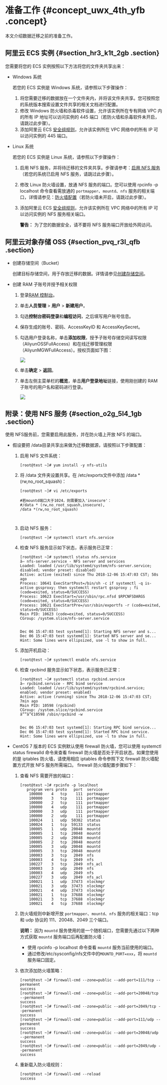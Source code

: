 # 准备工作 {#concept_uwx_4th_yfb .concept}

本文介绍数据迁移之前的准备工作。

## 阿里云 ECS 实例 {#section_hr3_k1t_2gb .section}

您需要将您的 ECS 实例按照以下方法将您的文件夹共享出来：

-   Windows 系统

    若您的 ECS 实例是 Windows 系统，请参照以下步骤操作：

    1.  将您需要迁移的数据放在一个文件夹内，并将该文件夹共享。您可按照您的系统版本搜索设置文件共享的相关文档进行配置。
    2.  修改 Windows 防火墙和杀毒软件设置，允许该实例所在专有网络 VPC 内的所有 IP 地址可以访问实例的 445 端口（若防火墙和杀毒软件未开启，请跳过此步骤）。
    3.  添加阿里云 ECS [安全组规则](../../../../cn.zh-CN/安全/安全组/添加安全组规则.md#)，允许该实例所在 VPC 网络中的所有 IP 可以访问实例的 445 端口。
-   Linux 系统

    若您的 ECS 实例是 Linux 系统，请参照以下步骤操作：

    1.  启用 NFS 服务，并将待迁移的文件夹共享。步骤请参考：[启用 NFS 服务](#)（若您的系统已启用 NFS 服务，请跳过此步骤）。
    2.  修改 Linux 防火墙设置，放通 NFS 服务的端口。您可以使用 rpcinfo -p localhost 命令查看需放通的 `portmapper`、`mountd`、`nfs` 服务的相关端口，详情请参见：[防火墙配置](#)（若防火墙未开启，请跳过此步骤）。
    3.  添加阿里云 ECS [安全组规则](../../../../cn.zh-CN/安全/安全组/添加安全组规则.md#)，允许该实例所在 VPC 网络中的所有 IP 可以访问实例的 NFS 服务相关端口。

        **警告：** 为了您的数据安全，请不要将 NFS 服务端口开放给外网访问。


## 阿里云对象存储 OSS {#section_pvq_r3l_qfb .section}

-   创建存储空间（Bucket）

    创建目标存储空间，用于存放迁移的数据。详情请参见[创建存储空间](../../../../cn.zh-CN/快速入门/创建存储空间.md#)。

-   创建 RAM 子账号并授予相关权限
    1.  登录[RAM 控制台](https://ram.console.aliyun.com)。
    2.  单击**人员管理** \> **用户** \> **新建用户**。
    3.  勾选**控制台密码登录**和**编程访问**，之后填写用户账号信息。
    4.  保存生成的账号、密码、AccessKeyID 和 AccessKeySecret。
    5.  勾选用户登录名称，单击**添加权限**，授予子账号存储空间读写权限（AliyunOSSFullAccess）和在线迁移管理权限（AliyunMGWFullAccess）。授权页面如下图：

        ![](http://static-aliyun-doc.oss-cn-hangzhou.aliyuncs.com/assets/img/40745/155736507921235_zh-CN.png)

    6.  单击**确定** \> **返回**。
    7.  单击左侧主菜单栏的**概览**，单击**用户登录地址**链接，使用刚创建的 RAM 子账号的用户名和密码进行登录。

        ![](http://static-aliyun-doc.oss-cn-hangzhou.aliyuncs.com/assets/img/40745/155736507934662_zh-CN.png)


## 附录：使用 NFS 服务 {#section_o2g_5l4_1gb .section}

使用 NFS服务前，您需要启用此服务，并在防火墙上开放 NFS 的端口。

-   假设要把 /data目录共享出来做为迁移数据源，请按照以下步骤配置：
    1.  启用 NFS 文件系统：

        ```
        [root@test ~]# yum install -y nfs-utils
        ```

    2.  将 /data 文件夹设置共享。在 /etc/exports文件中添加 /data \*\(rw,no\_root\_squash\)：

        ```
        [root@test ~]# vi /etc/exports
        
        #若mountd端口大于1024，则需要加入'insecure'：
        #/data * (rw,no_root_squash,insecure),
        /data *(rw,no_root_squash)
        
        
        
        ```

    3.  启动 NFS 服务：

        ```
        [root@test ~]# systemctl start nfs.service
        ```

    4.  检查 NFS 服务显示如下状态，表示服务已正常：

        ```
        [root@test ~]# systemctl status nfs.service
        â— nfs-server.service - NFS server and services
        Loaded: loaded (/usr/lib/systemd/system/nfs-server.service; disabled; vendor preset: disabled)
        Active: active (exited) since Thu 2018-12-06 15:47:03 CST; 58s ago
        Process: 10641 ExecStartPost=/bin/sh -c if systemctl -q is-active gssproxy; then systemctl restart gssproxy ; fi (code=exited, status=0/SUCCESS)
        Process: 10623 ExecStart=/usr/sbin/rpc.nfsd $RPCNFSDARGS (code=exited, status=0/SUCCESS)
        Process: 10621 ExecStartPre=/usr/sbin/exportfs -r (code=exited, status=0/SUCCESS)
        Main PID: 10623 (code=exited, status=0/SUCCESS)
        CGroup: /system.slice/nfs-server.service
        
        
        Dec 06 15:47:03 test systemd[1]: Starting NFS server and s...
        Dec 06 15:47:03 test systemd[1]: Started NFS server and se...
        Hint: Some lines were ellipsized, use -l to show in full.
        ```

    5.  添加开机启动：

        ```
        [root@test ~]# systemctl enable nfs.service
        ```

    6.  检查 rpcbind 服务显示如下状态，表示服务已正常：

        ```
        [root@test ~]# systemctl status rpcbind.service
        â— rpcbind.service - RPC bind service
        Loaded: loaded (/usr/lib/systemd/system/rpcbind.service; enabled; vendor preset: enabled)
        Active: active (running) since Thu 2018-12-06 15:47:03 CST; 7min ago
        Main PID: 10598 (rpcbind)
        CGroup: /system.slice/rpcbind.service
        â””â”€10598 /sbin/rpcbind -w
        
        
        Dec 06 15:47:03 test systemd[1]: Starting RPC bind service...
        Dec 06 15:47:03 test systemd[1]: Started RPC bind service.
        Hint: Some lines were ellipsized, use -l to show in full.
        ```

-   CentOS 7 版本的 ECS 实例默认使用 firewall 防火墙，您可以使用 systemctl status firewalld 命令来查看 firewall 防火墙是否处于开启状态。如果您使用的是 iptables 防火墙，请使用相应 iptables 命令参照下文 firewall 防火墙配置方式开放 NFS 服务所需端口。 firewall 防火墙配置步骤如下：
    1.  查看 NFS 需要开放的端口：

        ```
        [root@test ~]# rpcinfo -p localhost
           program vers proto   port  service
            100000    4   tcp    111  portmapper
            100000    3   tcp    111  portmapper
            100000    2   tcp    111  portmapper
            100000    4   udp    111  portmapper
            100000    3   udp    111  portmapper
            100000    2   udp    111  portmapper
            100024    1   udp  50382  status
            100024    1   tcp  59133  status
            100005    1   udp  20048  mountd
            100005    1   tcp  20048  mountd
            100005    2   udp  20048  mountd
            100005    2   tcp  20048  mountd
            100005    3   udp  20048  mountd
            100005    3   tcp  20048  mountd
            100003    3   tcp   2049  nfs
            100003    4   tcp   2049  nfs
            100227    3   tcp   2049  nfs_acl
            100003    3   udp   2049  nfs
            100003    4   udp   2049  nfs
            100227    3   udp   2049  nfs_acl
            100021    1   udp  37473  nlockmgr
            100021    3   udp  37473  nlockmgr
            100021    4   udp  37473  nlockmgr
            100021    1   tcp  37688  nlockmgr
            100021    3   tcp  37688  nlockmgr
            100021    4   tcp  37688  nlockmgr
        ```

    2.  防火墙规则中新增开放 `portmapper`、`mountd`、`nfs` 服务的相关端口：tcp 和 udp 协议的 111、20048、2049 三个端口。

        **说明：** 因为 `mountd` 服务使用的是一个随机端口，您需要先通过以下两种方式获取 `mountd` 服务端口后再配置防火墙：

        -   使用 rpcinfo -p localhost 命令查看 `mountd` 服务当前使用的端口。
        -   通过修改/etc/sysconfig/nfs文件中的`MOUNTD_PORT=xxx`，将 `mountd` 服务端口固定。
    3.  依次添加防火墙策略：

        ```
        [root@test ~]# firewall-cmd --zone=public --add-port=111/tcp --permanent
        success
        [root@test ~]# firewall-cmd --zone=public --add-port=20048/tcp --permanent
        success
        [root@test ~]# firewall-cmd --zone=public --add-port=2049/tcp --permanent
        success
        [root@test ~]# firewall-cmd --zone=public --add-port=111/udp --permanent
        success
        [root@test ~]# firewall-cmd --zone=public --add-port=20048/udp --permanent
        success
        [root@test ~]# firewall-cmd --zone=public --add-port=2049/udp --permanent
        success
        ```

    4.  重新载入防火墙规则：

        ```
        [root@test ~]# firewall-cmd --reload
        success
        ```


